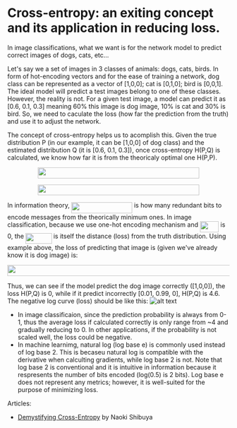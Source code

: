 
# Cross-entropy: an exiting concept and its application in reducing loss. 

In image classifications, what we want is for the network model to predict correct images of dogs, cats, etc...

Let's say we a set of images in 3 classes of animals: dogs, cats, birds. In form of hot-encoding vectors and for the ease 
of training a network, dog class can be represented as a vector of [1,0,0]; cat is [0,1,0]; bird is [0,0,1]. The ideal model
will predict a test images belong to one of these classes. However, the reality is not. For a given test image, a model 
can predict it as [0.6, 0.1, 0.3] meaning 60% this image is dog image, 10% is cat and 30% is bird. So, we need to caculate the loss (how far the prediction from the truth) and use it to adjust the network. 

The concept of cross-entropy helps us to acomplish this. Given the true distribution P (in our example, it can be [1,0,0] of dog class) and the estimated distribution Q (it is [0.6, 0.1, 0.3]), once cross-entropy H(P,Q) is calculated, we know how far it is from the theoricaly optimal one H(P,P). 
<p align="center"> <img src="/tex/aa7e20514855d6bf3fb21d2e2de6ce3a.svg?invert_in_darkmode&sanitize=true" align=middle width=366.51908204999995pt height=24.657735299999988pt/> </p>

<p align="center"> <img src="/tex/4bdc5dd35f72d9085a529bc76f6a7f09.svg?invert_in_darkmode&sanitize=true" align=middle width=366.9950394pt height=24.657735299999988pt/> </p>

In information theory, <img src="/tex/67f4339f01ef1283c1af5592fadcc0b6.svg?invert_in_darkmode&sanitize=true" align=middle width=138.1264731pt height=24.65753399999998pt/> is how many redundant bits to encode messages from the theorically minimum ones.
In image classification, because we use one-hot encoding mechanism and <img src="/tex/0ae047b1e4a6d17d5b5329e7cacf1b52.svg?invert_in_darkmode&sanitize=true" align=middle width=42.63139649999999pt height=24.65753399999998pt/> is 0, the <img src="/tex/ba9cea0aa0038424952f45c90de9c5d3.svg?invert_in_darkmode&sanitize=true" align=middle width=59.096967599999985pt height=24.65753399999998pt/> is itself the distance (loss) from the truth distribution. Using example above, the loss of predicting that image is (given we've already know it is dog image) is: 
<p align="center"> <img src="/tex/e848f03c7d7cc38a9192604a1e4c5731.svg?invert_in_darkmode&sanitize=true" align=middle width=646.5493947pt height=24.657735299999988pt/>  </p>

Thus, we can see if the model predict the dog image correctly ([1,0,0]), the loss H(P,Q) is 0, while if it predict incorrectly [0.01, 0.99, 0], H(P,Q) is 4.6.  The negative log curve (loss) should be like this: 
![alt text](http://www.sosmath.com/algebra/logs/log4/log42/log422/gl30.gif)

 - In image classificaion, since the prediction probability is always from 0-1, thus the average loss if calculated correctly is only range from ~4 and gradually reducing to 0. In other applications, if the probability is not scaled well, the loss could be negative. 
 - In machine learnimg, natural log (log base e) is commonly used instead of log base 2. This is becaseu natural log is compatible with the derivative when calculting gradients, while log base 2 is not. Note that log base 2 is conventional and it is intuitive in information because it respresents the number of bits encoded (log(0.5) is 2 bits). Log base e does not represent any metrics; however, it is well-suited for the purpose of minimizing loss.
 
 Articles: 
 - [Demystifying Cross-Entropy](https://towardsdatascience.com/demystifying-cross-entropy-e80e3ad54a8) by  Naoki Shibuya
 
